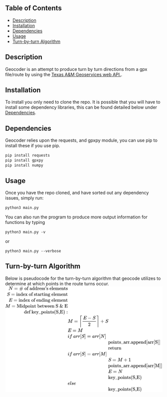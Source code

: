## Table of Contents

- [Description](#description)
- [Installation](#installation)
- [Dependencies](#dependencies)
- [Usage](#usage)
- [Turn-by-turn Algorithm](#turn-by-turnalgorithm)

## Description
Geocoder is an attempt to produce turn by turn directions from a gpx file/route by using the [Texas A&M Geoservices web API.](https://geoservices.tamu.edu/Services/Geocode/). 

## Installation
To install you only need to clone the repo.
It is possible that you will have to install some dependency libraries, this can be found detailed below under [Dependencies](#dependencies).

## Dependencies
Geocoder relies upon the requests, and gpxpy module, you can use pip to install these if you use pip.

```
pip install requests
pip install gpxpy
pip install numpy
```

## Usage
Once you have the repo cloned, and have sorted out any dependency issues, simply run:
```
python3 main.py
```
You can also run the program to produce more output information for functions
by typing 
```
python3 main.py -v
```
or
```
python3 main.py --verbose
```
## Turn-by-turn Algorithm
Below is pseudocode for the turn-by-turn algorithm that geocode utilizes to determine at which points in the route turns occur.
![Alt text](img/equation.svg?raw=true "Algorithm")

<!---
\begin{split}
N = \text{# of address's elements}\\
S = \text{index of starting element}\\
E = \text{index of ending element}\\
M = \text{Midpoint between S & E}\\
\text{def key_points(S,E)}:\\
&M = \left \lceil{\frac{E-S}{2}}\right \rceil + S\\
&E = M\\
&if \text{ }arr[S] = arr[N]\\
&&\text{points_arr.append[arr[S]]}\\
&&\text{return}\\
&if\text{ }arr[S] = arr[M]\\
&&S = M + 1\\
&&\text{points_arr.append[arr[M]]}\\
&&E = N\\
&&\text{key_points(S,E)}\\
&else\\
&&\text{key_points(S,E)}\\
\end{split}
-->
